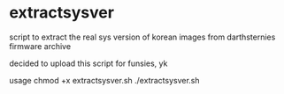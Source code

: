 # extractsysver
script to extract the real sys version of korean images from darthsternies firmware archive

decided to upload this script for funsies, yk

usage
chmod +x extractsysver.sh
./extractsysver.sh <zip file>
 
